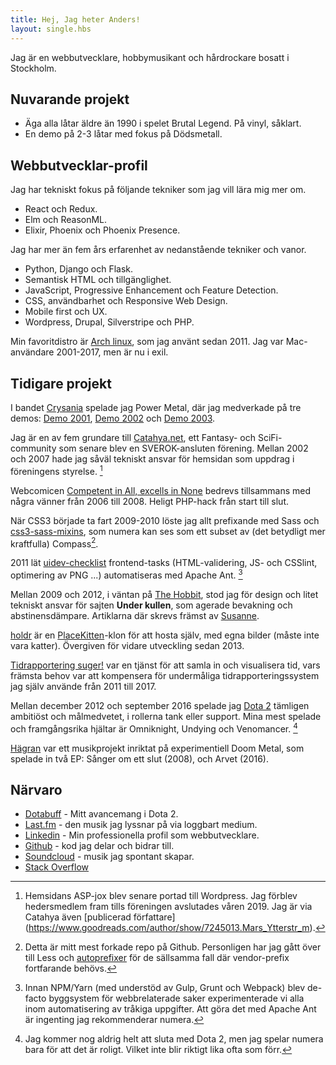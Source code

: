 ```yaml
---
title: Hej, Jag heter Anders!
layout: single.hbs
---
```


Jag är en webbutvecklare, hobbymusikant och hårdrockare bosatt i Stockholm.

## Nuvarande projekt

 * Äga alla låtar äldre än 1990 i spelet Brutal Legend. På vinyl, såklart.
 * En demo på 2-3 låtar med fokus på Dödsmetall.

## Webbutvecklar-profil

Jag har tekniskt fokus på följande tekniker som jag vill lära mig mer om.

 * React och Redux.
 * Elm och ReasonML.
 * Elixir, Phoenix och Phoenix Presence.

Jag har mer än fem års erfarenhet av nedanstående tekniker och vanor.

 * Python, Django och Flask.
 * Semantisk HTML och tillgänglighet.
 * JavaScript, Progressive Enhancement och Feature Detection.
 * CSS, användbarhet och Responsive Web Design.
 * Mobile first och UX.
 * Wordpress, Drupal, Silverstripe och PHP.

Min favoritdistro är [Arch linux](https://archlinux.org), som jag använt sedan 2011. Jag 
var Mac-användare 2001-2017, men är nu i exil.

## Tidigare projekt

I bandet [Crysania](http://www.last.fm/music/Crysania) spelade jag Power Metal, där jag medverkade på tre demos: [Demo 2001](https://soundcloud.com/madr/sets/demo-2001), [Demo 2002](https://soundcloud.com/madr/sets/crysania-demo-2002) och [Demo 2003](https://soundcloud.com/madr/sets/crysania-demo-2003).

Jag är en av fem grundare till [Catahya.net](http://catahya.net), ett Fantasy- och SciFi-community som senare blev en SVEROK-ansluten förening. Mellan 2002 och 2007 hade jag såväl tekniskt ansvar för hemsidan som uppdrag i föreningens styrelse. [^0]

Webcomicen [Competent in All, excells in None](http://www.cia-ein.com) bedrevs tillsammans med några vänner från 2006 till 2008. Heligt PHP-hack från start till slut.

När CSS3 började ta fart 2009-2010 löste jag allt prefixande med Sass och [css3-sass-mixins](https://github.com/madr/css3-sass-mixins), som numera kan ses som ett subset av (det betydligt mer kraftfulla) Compass[^1].

2011 lät [uidev-checklist](https://github.com/madr/uidev-checklist) frontend-tasks (HTML-validering, JS- och CSSlint, optimering av PNG ...) automatiseras med Apache Ant. [^2]

Mellan 2009 och 2012, i väntan på [The Hobbit](http://www.imdb.com/title/tt0903624/), stod jag för design och litet tekniskt ansvar för sajten **Under kullen**, som agerade bevakning och abstinensdämpare. Artiklarna där skrevs främst av [Susanne](https://twitter.com/askdotra).

[holdr](https://github.com/madr/holdr) är en [PlaceKitten](http://placekitten.com)-klon för att hosta själv, med egna bilder (måste inte vara katter). Övergiven för vidare utveckling sedan 2013.

[Tidrapportering suger!](https://github.com/madr/tajm) var en tjänst för att samla in och visualisera tid, vars främsta behov var att kompensera för undermåliga tidrapporteringssystem jag själv använde från 2011 till 2017.

Mellan december 2012 och september 2016 spelade jag [Dota 2](https://www.dotabuff.com/players/42850321) tämligen ambitiöst och målmedvetet, i rollerna tank eller support. Mina mest spelade och framgångsrika hjältar är Omniknight, Undying och Venomancer. [^3]

[Hägran](http://soundcloud.com/hagran) var ett musikprojekt inriktat på experimentiell Doom Metal, som spelade in två EP: Sånger om ett slut (2008), och Arvet (2016).


## Närvaro

 * [Dotabuff](https://www.dotabuff.com/players/42850321) - Mitt avancemang i Dota 2.
 * [Last.fm](http://www.lastfm.se/user/Madr) - den musik jag lyssnar på via loggbart medium.
 * [Linkedin](https://www.linkedin.com/in/andersytterstrom) - Min professionella profil som webbutvecklare.
 * [Github](https://github.com/madr) - kod jag delar och bidrar till.
 * [Soundcloud](https://soundcloud.com/madr) - musik jag spontant skapar.
 * [Stack Overflow](http://stackoverflow.com/users/512382/madr)


[^0]: Hemsidans ASP-jox blev senare portad till Wordpress. Jag förblev hedersmedlem fram 
tills föreningen avslutades våren 2019. Jag är via Catahya även [publicerad författare]
(https://www.goodreads.com/author/show/7245013.Mars_Ytterstr_m).

[^1]: Detta är mitt mest forkade repo på Github. Personligen har jag gått över till Less och [autoprefixer](https://www.npmjs.com/package/autoprefixer) för de sällsamma fall där vendor-prefix fortfarande behövs.

[^2]: Innan NPM/Yarn (med understöd av Gulp, Grunt och Webpack) blev de-facto byggsystem för webbrelaterade saker experimenterade vi alla inom automatisering av tråkiga uppgifter. Att göra det med Apache Ant är ingenting jag rekommenderar numera.

[^3]: Jag kommer nog aldrig helt att sluta med Dota 2, men jag spelar numera bara för att det är roligt. Vilket inte blir riktigt lika ofta som förr.
